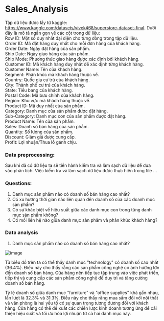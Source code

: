 # Sales_Analysis

Tập dữ liệu được lấy từ kaggle: https://www.kaggle.com/datasets/vivek468/superstore-dataset-final.
Dưới đây là mô tả ngắn gọn về các cột trong dữ liệu:  
Row ID: Một số duy nhất đại diện cho từng dòng trong tập dữ liệu.  
Order ID: Mã đặt hàng duy nhất cho mỗi đơn hàng của khách hàng.  
Order Date: Ngày đặt hàng của sản phẩm.  
Ship Date: Ngày giao hàng của sản phẩm.  
Ship Mode: Phương thức giao hàng được xác định bởi khách hàng.  
Customer ID: Mã khách hàng duy nhất để xác định từng khách hàng.  
Customer Name: Tên của khách hàng.  
Segment: Phân khúc mà khách hàng thuộc về.  
Country: Quốc gia cư trú của khách hàng.  
City: Thành phố cư trú của khách hàng.  
State: Tiểu bang của khách hàng.  
Postal Code: Mã bưu chính của khách hàng.  
Region: Khu vực mà khách hàng thuộc về.  
Product ID: Mã duy nhất của sản phẩm.  
Category: Danh mục của sản phẩm được đặt hàng.  
Sub-Category: Danh mục con của sản phẩm được đặt hàng.  
Product Name: Tên của sản phẩm.  
Sales: Doanh số bán hàng của sản phẩm.  
Quantity: Số lượng của sản phẩm.  
Discount: Giảm giá được cung cấp.  
Profit: Lợi nhuận/Thua lỗ gánh chịu.  

### Data preprocessing:
Sau khi đã có dữ liệu ta sẽ tiến hành kiểm tra và làm sạch dữ liệu để đưa vào phân tích. Việc kiểm tra và làm sạch dữ liệu được thực hiện trong file ...

### Questions:
1. Danh mục sản phẩm nào có doanh số bán hàng cao nhất?
2. Có xu hướng thời gian nào liên quan đến doanh số của các doanh mục sản phẩm?
3. Có sự khác biệt về hiệu suất giữa các danh mục con trong từng danh mục sản phẩm không?
4. Có mối liên hệ nào giữa danh mục sản phẩm và phân khúc khách hàng?

### Data analysis
1. Danh mục sản phẩm nào có doanh số bán hàng cao nhất?

![image](https://github.com/Pien18801/Sales_Analysis/assets/92161666/3f9c32dd-5e51-4694-ab6e-4d7cd4185107)

Từ biểu đồ trên ta có thể thấy danh mục "technology" có doanh số cao nhất (36.4%). Điều này cho thấy rằng các sản phẩm công nghệ có ảnh hưởng lớn đến doanh số bán hàng. Cửa hàng nên tiếp tục tập trung vào việc phát triển, tiếp thị và cung cấp các sản phẩm công nghệ để duy trì và tăng cường doanh số bán hàng.

Tỷ lệ doanh số giữa danh mục "furniture" và "office supplies" khá gần nhau, lần lượt là 32.3% và 31.3%. Điều này cho thấy rằng mua sắm đối với nội thất và văn phòng là hai yếu tố có sự quan trọng tương đương đối với khách hàng. Cửa hàng có thể đề xuất các chiến lược kinh doanh tương ứng để cải thiện hiệu suất và tối ưu hóa lợi nhuận từ cả hai danh mục này.




